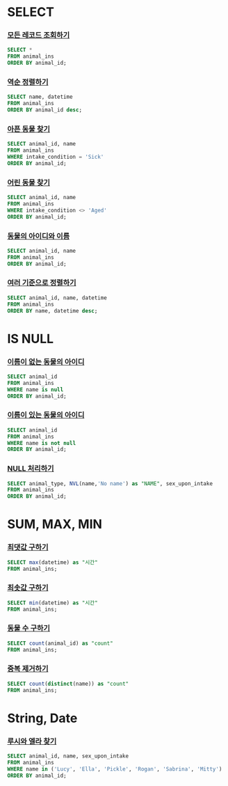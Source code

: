 # SELECT
### [모든 레코드 조회하기](https://programmers.co.kr/learn/courses/30/lessons/59034?language=oracle)
```sql
SELECT *
FROM animal_ins
ORDER BY animal_id;
```
### [역순 정렬하기](https://programmers.co.kr/learn/courses/30/lessons/59035)
```sql
SELECT name, datetime
FROM animal_ins
ORDER BY animal_id desc;
```
### [아픈 동물 찾기](https://programmers.co.kr/learn/courses/30/lessons/59036)
```sql
SELECT animal_id, name
FROM animal_ins
WHERE intake_condition = 'Sick'
ORDER BY animal_id;
```
### [어린 동물 찾기](https://programmers.co.kr/learn/courses/30/lessons/59037)
```sql
SELECT animal_id, name
FROM animal_ins
WHERE intake_condition <> 'Aged'
ORDER BY animal_id;
```
### [동물의 아이디와 이름](https://programmers.co.kr/learn/courses/30/lessons/59403)
```sql
SELECT animal_id, name
FROM animal_ins
ORDER BY animal_id;
```
### [여러 기준으로 정렬하기](https://programmers.co.kr/learn/courses/30/lessons/59404)
```sql
SELECT animal_id, name, datetime
FROM animal_ins
ORDER BY name, datetime desc;
```

# IS NULL
### [이름이 없는 동물의 아이디](https://programmers.co.kr/learn/courses/30/lessons/59039)
```sql
SELECT animal_id
FROM animal_ins
WHERE name is null
ORDER BY animal_id;
```
### [이름이 있는 동물의 아이디](https://programmers.co.kr/learn/courses/30/lessons/59407)
```sql
SELECT animal_id
FROM animal_ins
WHERE name is not null
ORDER BY animal_id;
```
### [NULL 처리하기](https://programmers.co.kr/learn/courses/30/lessons/59410)
```sql
SELECT animal_type, NVL(name,'No name') as "NAME", sex_upon_intake
FROM animal_ins
ORDER BY animal_id;
```

# SUM, MAX, MIN
### [최댓값 구하기](https://programmers.co.kr/learn/courses/30/lessons/59415)
```sql
SELECT max(datetime) as "시간"
FROM animal_ins;
```
### [최솟값 구하기](https://programmers.co.kr/learn/courses/30/lessons/59415)
```sql
SELECT min(datetime) as "시간"
FROM animal_ins;
```
### [동물 수 구하기](https://programmers.co.kr/learn/courses/30/lessons/59406)
```sql
SELECT count(animal_id) as "count"
FROM animal_ins;
```
### [중복 제거하기](https://programmers.co.kr/learn/courses/30/lessons/59408)
```sql
SELECT count(distinct(name)) as "count"
FROM animal_ins;
```

# String, Date
### [루시와 엘라 찾기](https://programmers.co.kr/learn/courses/30/lessons/59046)
```sql
SELECT animal_id, name, sex_upon_intake
FROM animal_ins
WHERE name in ('Lucy', 'Ella', 'Pickle', 'Rogan', 'Sabrina', 'Mitty')
ORDER BY animal_id;
```
